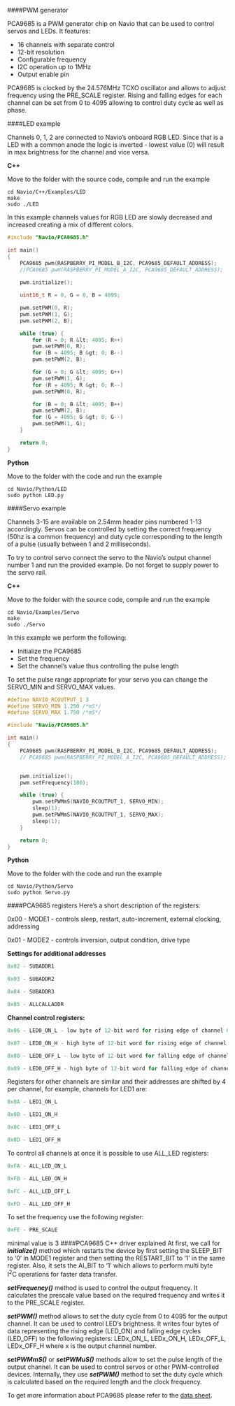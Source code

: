 ####PWM generator

PCA9685 is a PWM generator chip on Navio that can be used to control servos and LEDs. It features:

* 16 channels with separate control
* 12-bit resolution
* Configurable frequency
* I2C operation up to 1MHz
* Output enable pin

PCA9685 is clocked by the 24.576MHz TCXO oscillator and allows to adjust frequency using the PRE_SCALE register. Rising and falling edges for each channel can be set from 0 to 4095 allowing to control duty cycle as well as phase.



####LED example

Channels 0, 1, 2 are connected to Navio’s onboard RGB LED. Since that is a LED with a common anode the logic is inverted - lowest value (0) will result in max brightness for the channel and vice versa.

**C++**

Move to the folder with the source code, compile and run the example

```
cd Navio/C++/Examples/LED
make
sudo ./LED
```

In this example channels values for RGB LED are slowly decreased and increased creating a mix of different colors.


```C++
#include "Navio/PCA9685.h"

int main()
{
    PCA9685 pwm(RASPBERRY_PI_MODEL_B_I2C, PCA9685_DEFAULT_ADDRESS);
    //PCA9685 pwm(RASPBERRY_PI_MODEL_A_I2C, PCA9685_DEFAULT_ADDRESS);
    
    pwm.initialize();

    uint16_t R = 0, G = 0, B = 4095;

    pwm.setPWM(0, R);
    pwm.setPWM(1, G);
    pwm.setPWM(2, B);

    while (true) {
        for (R = 0; R &lt; 4095; R++)             
        pwm.setPWM(0, R);         
        for (B = 4095; B &gt; 0; B--)
        pwm.setPWM(2, B);

        for (G = 0; G &lt; 4095; G++)             
        pwm.setPWM(1, G);         
        for (R = 4095; R &gt; 0; R--)
        pwm.setPWM(0, R);

        for (B = 0; B &lt; 4095; B++)             
        pwm.setPWM(2, B);         
        for (G = 4095; G &gt; 0; G--)
        pwm.setPWM(1, G);
    }

    return 0;
}
```

**Python**

Move to the folder with the code and run the example

```
cd Navio/Python/LED
sudo python LED.py
```


####Servo example

Channels 3-15 are available on 2.54mm header pins numbered 1-13 accordingly. Servos can be controlled by setting the correct frequency (50hz is a common frequency) and duty cycle corresponding to the length of a pulse (usually between 1 and 2 milliseconds).

To try to control servo connect the servo to the Navio’s output channel number 1 and run the provided example. Do not forget to supply power to the servo rail.


**C++**

Move to the folder with the source code, compile and run the example

```
cd Navio/Examples/Servo
make
sudo ./Servo
```

In this example we perform the following:

* Initialize the PCA9685
* Set the frequency
* Set the channel’s value thus controlling the pulse length

To set the pulse range appropriate for your servo you can change the SERVO_MIN and SERVO_MAX values.

```C++
#define NAVIO_RCOUTPUT_1 3
#define SERVO_MIN 1.250 /*mS*/
#define SERVO_MAX 1.750 /*mS*/

#include "Navio/PCA9685.h"

int main()
{
    PCA9685 pwm(RASPBERRY_PI_MODEL_B_I2C, PCA9685_DEFAULT_ADDRESS);
    // PCA9685 pwm(RASPBERRY_PI_MODEL_A_I2C, PCA9685_DEFAULT_ADDRESS);


    pwm.initialize();
    pwm.setFrequency(100);

    while (true) {
        pwm.setPWMmS(NAVIO_RCOUTPUT_1, SERVO_MIN);
        sleep(1);
        pwm.setPWMmS(NAVIO_RCOUTPUT_1, SERVO_MAX);
        sleep(1);
    }

    return 0;
}


```

**Python**

Move to the folder with the code and run the example

```
cd Navio/Python/Servo
sudo python Servo.py
```




####PCA9685 registers
Here’s a short description of the registers:

0x00 - MODE1 - controls sleep, restart, auto-increment, external clocking, addressing

0x01 - MODE2 - controls inversion, output condition, drive type



**Settings for additional addresses**

```python
0x02 - SUBADDR1

0x03 - SUBADDR2

0x04 - SUBADDR3

0x05 - ALLCALLADDR
```

**Channel control registers:**

```python
0x06 - LED0_ON_L - low byte of 12-bit word for rising edge of channel 0

0x07 - LED0_ON_H - high byte of 12-bit word for rising edge of channel 0

0x08 - LED0_OFF_L - low byte of 12-bit word for falling edge of channel 0

0x09 - LED0_OFF_H - high byte of 12-bit word for falling edge of channel 0
```

Registers for other channels are similar and their addresses are shifted by 4 per channel, for example, channels for LED1 are:

```python
0x0A - LED1_ON_L

0x0B - LED1_ON_H

0x0C - LED1_OFF_L

0x0D - LED1_OFF_H
```

To control all channels at once it is possible to use ALL_LED registers:

```python
0xFA - ALL_LED_ON_L

0xFB - ALL_LED_ON_H

0xFC - ALL_LED_OFF_L

0xFD - ALL_LED_OFF_H
```

To set the frequency use the following register:

```python
0xFE - PRE_SCALE 
```
minimal value is 3
####PCA9685 C++ driver explained
At first, we call for ***initialize()*** method which restarts the device by first setting the SLEEP_BIT to ‘0’ in MODE1 register and then setting the RESTART_BIT to ‘1’ in the same register. Also, it sets the AI_BIT to ‘1’ which allows to perform multi byte I<sup>2</sup>C operations for faster data transfer.



***setFrequency()*** method is used to control the output frequency. It calculates the prescale value based on the required frequency and writes it to the PRE_SCALE register.


***setPWM()*** method allows to set the duty cycle from 0 to 4095 for the output channel. It can be used to control LED’s brightness. It writes four bytes of data representing the rising edge (LED_ON) and falling edge cycles (LED_OFF) to the following registers: LEDx_ON_L, LEDx_ON_H, LEDx_OFF_L, LEDx_OFF_H where x is the output channel number.



***setPWMmS()*** or ***setPWMuS()*** methods allow to set the pulse length of the output channel. It can be used to control servos or other PWM-controlled devices. Internally, they use ***setPWM()*** method to set the duty cycle which is calculated based on the required length and the clock frequency.


To get more information about PCA9685 please refer to the [data sheet](http://www.nxp.com/documents/data_sheet/PCA9685.pdf).